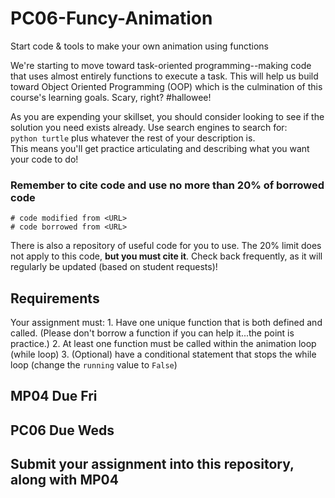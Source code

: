# PC06-Funcy-Animation
Start code &amp; tools to make your own animation using functions

We're starting to move toward task-oriented programming--making code that uses almost entirely functions to execute a task. This will help us build toward Object Oriented Programming (OOP) which is the culmination of this course's learning goals. Scary, right? #hallowee!

As you are expending your skillset, you should consider looking to see if the solution you need exists already. Use search engines to search for:<br>
    `python turtle` plus whatever the rest of your description is.<br>
This means you'll get practice articulating and describing what you want your code to do!

### Remember to cite code and use no more than 20% of borrowed code
`# code modified from <URL>`<br>
`# code borrowed from <URL>`

There is also a repository of useful code for you to use. The 20% limit does not apply to this code, **but you must cite it**. Check back frequently, as it will regularly be updated (based on student requests)!

## Requirements
Your assignment must:
    1. Have one unique function that is both defined and called. (Please don't borrow a function if you can help it...the point is practice.)
    2. At least one function must be called within the animation loop (while loop)
    3. (Optional) have a conditional statement that stops the while loop (change the `running` value to `False`)

## MP04 Due Fri
## PC06 Due Weds

## Submit your assignment into this repository, along with MP04

